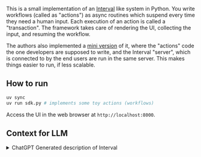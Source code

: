 This is a small implementation of an [Interval](https://interval.com/) like system in Python. You write workflows (called as "actions") as async routines which suspend every time they need a human input. Each execution of an action is called a "transaction". The framework takes care of rendering the UI, collecting the input, and resuming the workflow. 

The authors also implemented a [mini version](https://github.com/interval/mini/) of it, where the "actions" code the one developers are supposed to write, and the Interval "server", which is connected to by the end users are run in the same server. This makes things easier to run, if less scalable. 

## How to run

```bash
uv sync
uv run sdk.py # implements some toy actions (workflows)
```

Access the UI in the web browser at `http://localhost:8000`.

## Context for LLM

<details>
<summary>ChatGPT Generated description of Interval</summary>

Interval is a framework for building internal tools and operational workflows that allows developers to create interactive, multi-step processes using code rather than drag-and-drop interfaces. The key aspects of Interval's approach are:

The framework provides a set of pre-built UI components and interactive elements that can be composed programmatically. These include:
- Form inputs (text fields, selects, file uploads, etc.)
- Data display components (tables, charts, JSON viewers)
- Interactive elements (confirmation dialogs, action buttons)
- Layout components for organizing information

Rather than building static pages, developers create "actions" - interactive procedures that can request input from users, display information, and execute backend logic in a defined sequence. The framework handles the state management and UI rendering automatically.

A typical Interval action might:
1. Display a form to collect initial parameters
2. Make API calls or database queries based on that input
3. Show the results in a table
4. Allow selecting rows for further processing
5. Confirm dangerous operations
6. Execute final changes and show success/failure states

The framework manages the execution flow, allowing actions to pause and wait for user input before continuing. This creates an interactive, wizard-like experience where complex operations can be broken down into clear steps.

Interval also provides:
- Authentication and user management
- Logging of all actions and their outcomes
- The ability to schedule actions to run on a recurring basis
- A dashboard to browse and execute available actions
- Role-based access control to restrict who can run specific actions

The core philosophy is that internal tools should be built with the same engineering practices as production code - version control, testing, code review, etc. - while still providing a polished user experience. This contrasts with no-code tools that prioritize rapid development but can be limiting and hard to maintain as requirements grow more complex.

By using code, developers can:
- Implement complex business logic
- Interface directly with existing services and databases
- Handle edge cases and errors gracefully
- Maintain consistency with other backend systems
- Leverage existing development workflows
- Create reusable components and utilities

This design makes Interval particularly well-suited for operations that:
- Require significant business logic or data processing
- Need to integrate with multiple systems
- Have complex validation or authorization requirements
- Would benefit from being broken into discrete steps
- Need to be maintainable by engineers long-term

The framework essentially provides the infrastructure layer (state management, UI rendering, authentication, etc.) while letting developers focus on implementing the actual business logic in a natural, programmatic way.
</details>